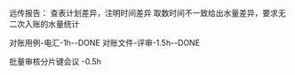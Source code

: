 远传报告：
查表计划差异，注明时间差异
取数时间不一致给出水量差异，要求无二次入账的水量统计

对账用例-电汇-1h--DONE
对账文件-评审-1.5h--DONE

批量审核分片键会议 -0.5h




